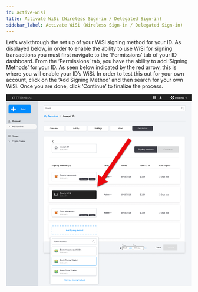 ```yaml
---
id: active-wisi
title: Activate WiSi (Wireless Sign-in / Delegated Sign-in)
sidebar_label: Activate WiSi (Wireless Sign-in / Delegated Sign-in)
---
```


Let’s walkthrough the set up of your WiSi signing method for your ID. As displayed below, in order to enable the ability to use WiSi for signing transactions you must first navigate to the ‘Permissions’ tab of your ID dashboard. From the ‘Permissions’ tab, you have the ability to add ‘Signing Methods’ for your ID. As seen below indicated by the red arrow, this is where you will enable your ID’s WiSi. In order to test this out for your own account, click on the ‘Add Signing Method’ and then search for your own WiSi. Once you are done, click ‘Continue’ to finalize the process. 


![login](assets/images/erc/ercc1.png)


